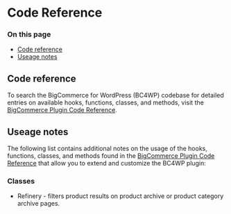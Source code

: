# Code Reference

<div class="otp" id="no-index">

### On this page
- [Code reference](#code-reference)
- [Useage notes](#useage-notes)

</div> 

## Code reference
To search the BigCommerce for WordPress (BC4WP) codebase for detailed entries on available hooks, functions, classes, and methods, visit the [BigCommerce Plugin Code Reference](https://bigcommerce.moderntribe.qa/).


## Useage notes

The following list contains additional notes on the usage of the hooks, functions, classes, and methods found in the [BigCommerce Plugin Code Reference](https://bigcommerce.moderntribe.qa/) that allow you to extend and customize the BC4WP plugin:

### Classes

  - Refinery - filters product results on product archive or product category archive pages.
